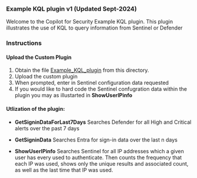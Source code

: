 ### Example KQL plugin v1 (Updated Sept-2024)

Welcome to the Copilot for Security Example KQL plugin. This plugin illustrates the use of KQL to query information from Sentinel or Defender

### Instructions
#### Upload the Custom Plugin

1. Obtain the file [Example_KQL_plugin](https://raw.githubusercontent.com/RickKotlarz/Copilot-for-Security-Plugins/main/Example_KQL_plugin_template/Example_KQL_plugin.yaml) from this directory.
2. Upload the custom plugin
3. When prompted, enter in Sentinel configuration data requested
4. If you would like to hard code the Sentinel confugration data within the plugin you may as illustarted in **ShowUserIPinfo**

#### Utlization of the plugin:

- **GetSigninDataForLast7Days** Searches Defender for all High and Critical alerts over the past 7 days

- **GetSigninData** Searches Entra for sign-in data over the last n days

- **ShowUserIPinfo** Searches Sentinel for all IP addresses which a given user has every used to authenticate. Then counts the frequency that each IP was used, shows only the unique results and associated count, as well as the last time that IP was used.
